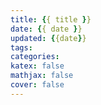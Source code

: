 ```yaml
---
title: {{ title }}
date: {{ date }}
updated: {{date}}
tags:
categories:
katex: false
mathjax: false
cover: false
---
```

